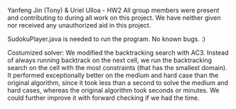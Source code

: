 Yanfeng Jin (Tony) & Uriel Ulloa - HW2
All group members were present and contributing to during all work on this project.
We have neither given nor received any unauthorized aid in this project. 

SudokuPlayer.java is needed to run the program. 
No known bugs. :)

Costumized solver:
We modified the backtracking search with AC3. Instead of always running backtrack on the next cell, we run the backtracking search on the cell with the most constraints (that has the smallest domain). It performed exceptionally better on the medium and hard case than the original algorithm, since it took less than a second to solve the medium and hard cases, whereas the original algorithm took seconds or minutes. We could further improve it with forward checking if we had the time. 
